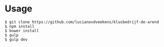 # Usage

```shell
$ git clone https://github.com/lucianovdveekens/klusbedrijf-de-arend
$ npm install
$ bower install
$ gulp
$ gulp dev
```
